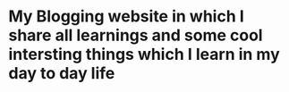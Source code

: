 # My Blogging website in which I share all learnings and some cool intersting things which I learn in my day to day life 
